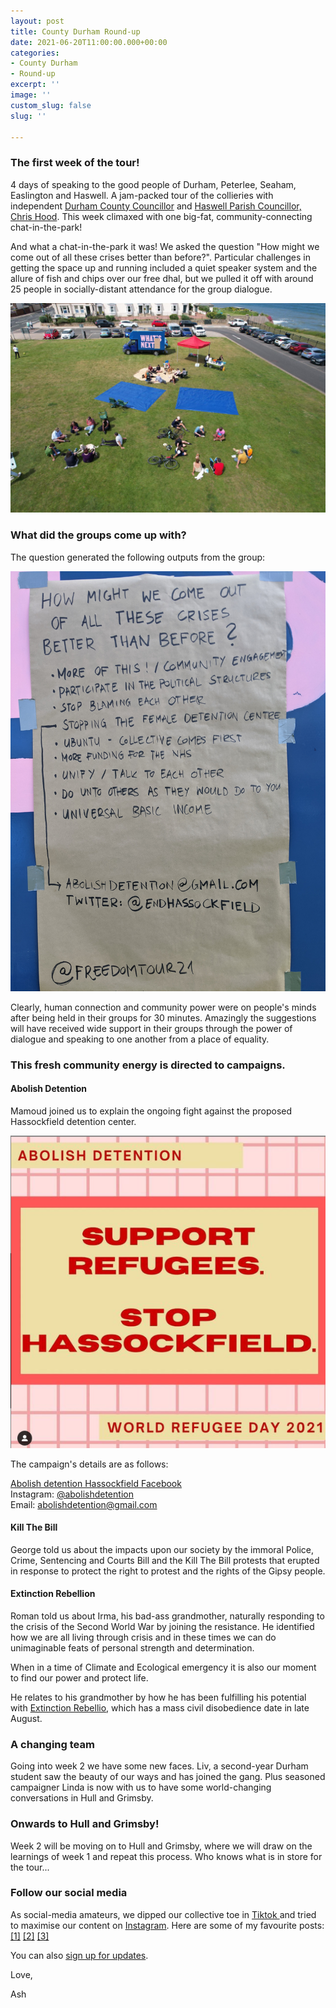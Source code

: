 ```yaml
---
layout: post
title: County Durham Round-up
date: 2021-06-20T11:00:00.000+00:00
categories:
- County Durham
- Round-up
excerpt: ''
image: ''
custom_slug: false
slug: ''

---
```

### The first week of the tour!

4 days of speaking to the good people of Durham, Peterlee, Seaham, Easlington and Haswell. A jam-packed tour of the collieries with independent [Durham County Councillor](https://democracy.durham.gov.uk/mgUserInfo.aspx?UID=8068) and [Haswell Parish Councillor, Chris Hood](https://haswell.parish.durham.gov.uk/councillors/councillor-chris-hood/). This week climaxed with one big-fat, community-connecting chat-in-the-park!

And what a chat-in-the-park it was! We asked the question "How might we come out of all these crises better than before?". Particular challenges in getting the space up and running included a quiet speaker system and the allure of fish and chips over our free dhal, but we pulled it off with around 25 people in socially-distant attendance for the group dialogue.

![](/assets/images/img-20210619-wa0016.jpg)

### What did the groups come up with?

The question generated the following outputs from the group:

![](/assets/images/pxl_20210619_144513293.jpg)

Clearly, human connection and community power were on people's minds after being held in their groups for 30 minutes. Amazingly the suggestions will have received wide support in their groups through the power of dialogue and speaking to one another from a place of equality.

### This fresh community energy is directed to campaigns.

#### Abolish Detention

Mamoud joined us to explain the ongoing fight against the proposed Hassockfield detention center.

![](/assets/images/abolishdetention.png)

The campaign's details are as follows:

[Abolish detention Hassockfield Facebook](facebook.com/abolish-detention-hassockfield)  
Instagram: [@abolishdetention](https://www.instagram.com/abolishdetention/)  
Email: abolishdetention@gmail.com

#### Kill The Bill

George told us about the impacts upon our society by the immoral Police, Crime, Sentencing and Courts Bill and the Kill The Bill protests that erupted in response to protect the right to protest and the rights of the Gipsy people.

#### Extinction Rebellion

Roman told us about Irma, his bad-ass grandmother, naturally responding to the crisis of the Second World War by joining the resistance. He identified how we are all living through crisis and in these times we can do unimaginable feats of personal strength and determination.

When in a time of Climate and Ecological emergency it is also our moment to find our power and protect life.

He relates to his grandmother by how he has been fulfilling his potential with [Extinction Rebellio](https://extinctionrebellion.uk/join-us/ "Extinction Rebellion"), which has a mass civil disobedience date in late August.

### A changing team

Going into week 2 we have some new faces. Liv, a second-year Durham student saw the beauty of our ways and has joined the gang. Plus seasoned campaigner Linda is now with us to have some world-changing conversations in Hull and Grimsby.

### Onwards to Hull and Grimsby!

Week 2 will be moving on to Hull and Grimsby, where we will draw on the learnings of week 1 and repeat this process. Who knows what is in store for the tour...

### Follow our social media

As social-media amateurs, we dipped our collective toe in [Tiktok ](https://www.tiktok.com/@freedomtour21)and tried to maximise our content on [Instagram](agram.com/freedomtour21/). Here are some of my favourite posts: [\[1\]](https://www.instagram.com/p/CQHS6xJJpVG/) [\[2\]](https://www.instagram.com/p/CQOApwrpwSW/) [\[3\]](https://www.tiktok.com/@freedomtour21/video/6973621561584618758)

You can also [sign up for updates](https://freedomtour.uk/join-us/).

Love,

Ash